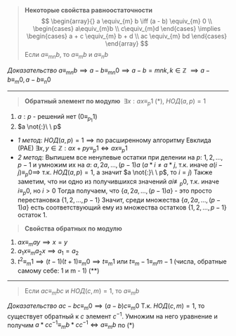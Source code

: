 >**Некоторые свойства равноостаточности**
$$
\begin{array}{}
a \equiv_{m} b \iff (a - b) \equiv_{m} 0 \\
\begin{cases}
a\equiv_{m}b \\
c\equiv_{m}d
\end{cases} \implies
\begin{cases}
a + c \equiv_{m} b + d \\
ac \equiv_{m} bd
\end{cases}
\end{array}
$$
>Если $a \equiv_{mn} b$, то $a \equiv_{m} b$ и $a \equiv_{n} b$

*Доказательство*
$a \equiv_{mn} b \implies a - b \equiv_{mn} 0 \implies a - b = mnk, k \in \mathbb{Z}$
$\implies a - b \equiv_{m} 0, a - b \equiv_{n} 0$

___

>**Обратный элемент по модулю**
>$\ \exists x:  ax \equiv_{p} 1$ (\*), $НОД(a, p) = 1$

1. $a:p$ - решений нет ($0\equiv_{p_{1}}1$)
2. $a  \not{:}\ \ p$
* *1 метод*: 
$НОД(a, p) = 1 \implies \text{по расширенному алгоритму Евклида (РАЕ)}\ \exists x, y \in \mathbb{Z} : ax + py \equiv_{p} 1 \iff ax \equiv_{p} 1$
* *2 метод*:
Выпишем все ненулевые остатки при делении на $p$: $1, 2, \dots, p-1$ и умножим их на $a$: $a, 2a, \dots, (p-1)a \ (a*i \neq a*j$, т.к. иначе $a(i-j) \equiv_{p} 0  \implies$ т.к. $НОД(a, p) = 1$,  а значит $a  \not{:}\ \ p$, то $i = j)$
Также заметим, что ни одно из получившихся значений $ai \not\equiv_{p} 0$, т.к. иначе $i \equiv_{p} 0$, но $i>0$
Тогда получаем, что $\{ a, 2a, \dots, (p-1)a \}$ - это просто перестановка $\{ 1, 2, \dots, p-1 \}$
Значит, среди множества $\{ a, 2a, \dots, (p-1)a \}$ есть соответствующий ему из множества остатков $\{ 1, 2, \dots, p-1 \}$ остаток 1.

>**Свойства обратных по модулю**
1) $ax \equiv_{m} ay \implies x=y$
2) $a_{1}x \equiv_{m} a_{2}x \implies a_{1} = a_{2}$
3) $t^2 \equiv_{m} 1 \implies (t-1)(t+1) \equiv_{m} 0 \implies t \equiv_{m} 1$ или $t \equiv_{m} -1 \equiv_{m} m-1$ 
	(числа, обратные самому себе: 1 и m - 1) (\*\*)

___

>Если $ac \equiv_{m} bc$ и $НОД(c, m) = 1$, то $a \equiv_{m} b$ 

*Доказательство*
$ac - bc \equiv_{m}0 \implies (a - b)c \equiv_{m}0$
Т.к. $НОД(c,m) = 1$, то существует обратный к $c$ элемент $c^{-1}$.
Умножим на него уравнение и получим $a*cc^{-1} \equiv_{m}b*cc^{-1} \iff a\equiv_{m}b$ по (\*)
